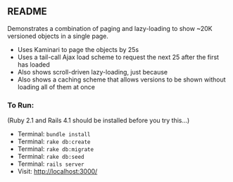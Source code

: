 ## README

Demonstrates a combination of paging and lazy-loading to show ~20K versioned objects in a single page. 

* Uses Kaminari to page the objects by 25s
* Uses a tail-call Ajax load scheme to request the next 25 after the first has loaded
* Also shows scroll-driven lazy-loading, just because
* Also shows a caching scheme that allows versions to be shown without loading all of them at once

### To Run:
(Ruby 2.1 and Rails 4.1 should be installed before you try this...)

* Terminal: `bundle install`
* Terminal: `rake db:create`
* Terminal: `rake db:migrate`
* Terminal: `rake db:seed`
* Terminal: `rails server`
* Visit: <http://localhost:3000/>